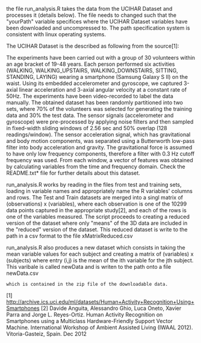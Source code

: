 the file run_analysis.R takes the data from the UCIHAR Dataset and processes it (details below). The file needs to changed such that the "yourPath" variable specifices where the UCIHAR Dataset variables have been downloaded and uncompressed to. The path specification system is consistent with linux operating systems.

The UCIHAR Dataset is the described as following from the source[1]:

The experiments have been carried out with a group of 30 volunteers within an age bracket of 19-48 years. Each person performed six activities (WALKING, WALKING_UPSTAIRS, WALKING_DOWNSTAIRS, SITTING, STANDING, LAYING) wearing a smartphone (Samsung Galaxy S II) on the waist. Using its embedded accelerometer and gyroscope, we captured 3-axial linear acceleration and 3-axial angular velocity at a constant rate of 50Hz. The experiments have been video-recorded to label the data manually. The obtained dataset has been randomly partitioned into two sets, where 70% of the volunteers was selected for generating the training data and 30% the test data. The sensor signals (accelerometer and gyroscope) were pre-processed by applying noise filters and then sampled in fixed-width sliding windows of 2.56 sec and 50% overlap (128 readings/window). The sensor acceleration signal, which has gravitational and body motion components, was separated using a Butterworth low-pass filter into body acceleration and gravity. The gravitational force is assumed to have only low frequency components, therefore a filter with 0.3 Hz cutoff frequency was used. From each window, a vector of features was obtained by calculating variables from the time and frequency domain. Check the README.txt* file for further details about this dataset.

run_analysis.R works by reading in the files from test and training sets, loading in variable names and appropriately name the R variables' columns and rows. The Test and Train datasets are merged into a singl matrix of (observations) x (variables), where each observation is one of the 10299 data points captured in the appropriate study[2], and each of the rows is one of the variables measured. The script proceeds to creating a reduced version of the dataset where only "means" of the 3D data are included in the "reduced" version of the dataset. This reduced dataset is write to the path in a csv format to the file xMatrixReduced.csv

run_analysis.R also produces a new dataset which consists in taking the mean variable values for each subject and creating a matrix of (variables) x (subjects) where entry (i,j) is the mean of the ith variable for the jth subject. This varibale is called newData and is writen to the path onto a file newData.csv

    which is contained in the zip file of the downloadable data.

[1] http://archive.ics.uci.edu/ml/datasets/Human+Activity+Recognition+Using+Smartphones [2] Davide Anguita, Alessandro Ghio, Luca Oneto, Xavier Parra and Jorge L. Reyes-Ortiz. Human Activity Recognition on Smartphones using a Multiclass Hardware-Friendly Support Vector Machine. International Workshop of Ambient Assisted Living (IWAAL 2012). Vitoria-Gasteiz, Spain. Dec 2012